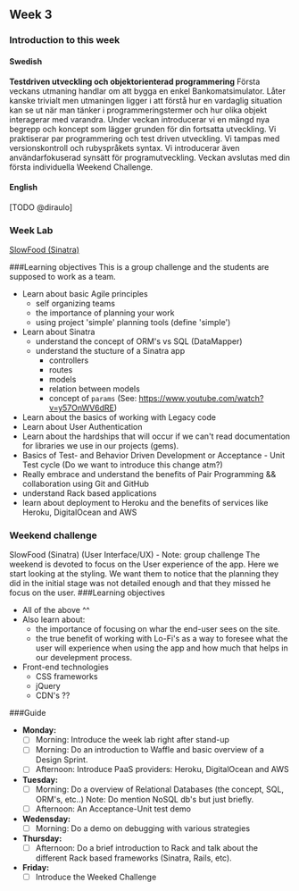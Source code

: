 ## Week 3
### Introduction to this week
#### Swedish
**Testdriven utveckling och objektorienterad programmering**
Första veckans utmaning handlar om att bygga en enkel Bankomatsimulator. Låter kanske trivialt men utmaningen ligger i att förstå hur en vardaglig situation kan se ut när man tänker i programmeringstermer och hur olika objekt interagerar med varandra. Under veckan introducerar vi en mängd nya begrepp och koncept som lägger grunden för din fortsatta utveckling. Vi praktiserar par programmering och test driven utveckling. Vi tampas med versionskontroll och rubyspråkets syntax. Vi introducerar även användarfokuserad synsätt för programutveckling. Veckan avslutas med din första individuella Weekend Challenge.
#### English
[TODO @diraulo]
### Week Lab
[SlowFood (Sinatra)](https://craftacademy.gitbooks.io/coding-as-a-craft/content/slow_food/slow_food.html)

###Learning objectives
This is a group challenge and the students are supposed to work as a team.
* Learn about basic Agile principles
  - self organizing teams
  - the importance of planning your work
  - using project 'simple' planning tools (define 'simple')
* Learn about Sinatra
  - understand the concept of ORM's vs SQL (DataMapper)
  - understand the stucture of a Sinatra app
    - controllers
    - routes
    - models
    - relation between models
    - concept of `params` (See: https://www.youtube.com/watch?v=y57OnWV6dRE)
* Learn about the basics of working with Legacy code
* Learn about User Authentication
* Learn about the hardships that will occur if we can't read documentation for libraries we use in our projects (gems).
* Basics of Test- and Behavior Driven Development or Acceptance - Unit Test cycle (Do we want to introduce this change atm?)
* Really embrace and understand the benefits of Pair Programming && collaboration using Git and GitHub
* understand Rack based applications
* learn about deployment to Heroku and the benefits of services like Heroku, DigitalOcean and AWS

### Weekend challenge
SlowFood (Sinatra) (User Interface/UX) - Note: group challenge
The weekend is devoted to focus on the User experience of the app. Here we start looking at the styling. We want them to notice that the planning they did in the initial stage was not detailed enough and that they missed he focus on the user.
###Learning objectives
* All of the above ^^
* Also learn about:
  - the importance of focusing on whar the end-user sees on the site.
  - the true benefit of working with Lo-Fi's as a way to foresee what the user will experience when using the app and how much that helps in our develepment process.
* Front-end technologies
  - CSS frameworks
  - jQuery
  - CDN's ??

###Guide
- **Monday:**
  - [ ] Morning: Introduce the week lab right after stand-up
  - [ ] Morning: Do an introduction to Waffle and basic overview of a Design Sprint.
  - [ ] Afternoon: Introduce PaaS providers: Heroku, DigitalOcean and AWS
- **Tuesday:**
  - [ ] Morning: Do a overview of Relational Databases (the concept, SQL, ORM's, etc..) Note: Do mention NoSQL db's but just briefly.
  - [ ] Afternoon: An Acceptance-Unit test demo
- **Wedensday:**
  - [ ] Morning: Do a demo on debugging with various strategies
- **Thursday:**
  - [ ] Afternoon: Do a brief introduction to Rack and talk about the different Rack based frameworks (Sinatra, Rails, etc).
- **Friday:**
  - [ ] Introduce the Weeked Challenge
